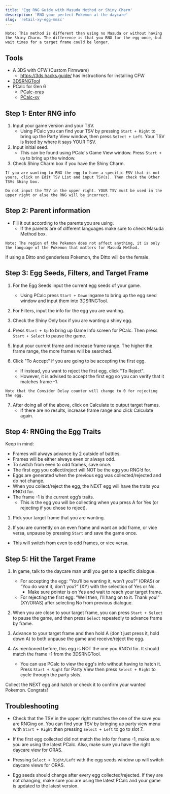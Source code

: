 ```yaml
---
title: 'Egg RNG Guide with Masuda Method or Shiny Charm'
description: 'RNG your perfect Pokemon at the daycare'
slug: 'retail-xy-egg-mmsc'
---
```


```
Note: This method is different than using no Masuda or without having the Shiny Charm. The difference is that you RNG for the egg once, but wait times for a target frame could be longer.
```

## Tools

- A 3DS with CFW (Custom Firmware)
  - https://3ds.hacks.guide/ has instructions for installing CFW
- [3DSRNGTool](https://github.com/wwwwwwzx/3DSRNGTool/releases)
- PCalc for Gen 6
  - [PCalc-oras](https://pokemonrng.com/downloads/pcalc/pcalc-oras.zip)
  - [PCalc-xy](https://pokemonrng.com/downloads/pcalc/pcalc-xy.zip)

## Step 1: Enter RNG info

1. Input your game version and your TSV.
   - Using PCalc you can find your TSV by pressing `Start + Right` to bring up the Party View window, then press `Select + Left`. Your TSV is listed by where it says YOUR TSV.
2. Input initial seed.
   - This can be found using PCalc's Game View window. Press `Start + Up` to bring up the window.
3. Check Shiny Charm box if you have the Shiny Charm.

```
If you are wanting to RNG the egg to have a specific ESV that is not yours, click on Edit TSV List and input TSV(s). Then check the Other TSVs Shiny box.

Do not input the TSV in the upper right. YOUR TSV must be used in the upper right or else the RNG will be incorrect.
```

## Step 2: Parent information

- Fill it out according to the parents you are using.
  - If the parents are of different languages make sure to check Masuda Method box.

```
Note: The region of the Pokemon does not affect anything, it is only the language of the Pokemon that matters for Masuda Method.
```

If using a Ditto and genderless Pokemon, the Ditto will be the female.

## Step 3: Egg Seeds, Filters, and Target Frame

1. For the Egg Seeds input the current egg seeds of your game.

   - Using PCalc press `Start + Down` ingame to bring up the egg seed window and input them into 3DSRNGTool.

2. For Filters, input the info for the egg you are wanting.

3. Check the Shiny Only box if you are wanting a shiny egg.

4. Press `Start + Up` to bring up Game Info screen for PCalc. Then press `Start + Select` to pause the game.

5. Input your current frame and increase frame range. The higher the frame range, the more frames will be searched.

6. Click "To Accept" if you are going to be accepting the first egg.
   - If instead, you want to reject the first egg, click "To Reject".
   - However, it is advised to accept the first egg so you can verify that it matches frame -1.

```
Note that the Consider Delay counter will change to 0 for rejecting the egg.
```

7. After doing all of the above, click on Calculate to output target frames.
   - If there are no results, increase frame range and click Calculate again.

## Step 4: RNGing the Egg Traits

Keep in mind:

- Frames will always advance by 2 outside of battles.
- Frames will be either always even or always odd.
- To switch from even to odd frames, save once.
- The first egg you collect/reject will NOT be the egg you RNG’d for.
- Eggs are generated when the previous egg was collected/rejected and do not change.
- When you collect/reject the egg, the NEXT egg will have the traits you RNG’d for.
- The frame -1 is the current egg’s traits.
  - This is the egg you will be collecting when you press A for Yes (or rejecting if you chose to reject).

1. Pick your target frame that you are wanting.

2. If you are currently on an even frame and want an odd frame, or vice versa, unpause by pressing `Start` and save the game once.

- This will switch from even to odd frames, or vice versa.

## Step 5: Hit the Target Frame

1. In game, talk to the daycare man until you get to a specific dialogue.

   - For accepting the egg: “You’ll be wanting it, won’t you?” (ORAS) or “You do want it, don’t you?” (XY) with the selection of Yes or No.
     - Make sure pointer is on Yes and wait to reach your target frame.
   - For rejecting the first egg: “Well then, I'll hang on to it. Thank you!” (XY/ORAS) after selecting No from previous dialogue.

2. When you are close to your target frame, you can press `Start + Select` to pause the game, and then press `Select` repeatedly to advance frame by frame.

3. Advance to your target frame and then hold A (don’t just press it, hold down A) to both unpause the game and receive/reject the egg.

4. As mentioned before, this egg is NOT the one you RNG’d for. It should match the frame -1 from the 3DSRNGTool.
   - You can use PCalc to view the egg's info without having to hatch it. Press `Start + Right` for Party View then press `Select + Right` to cycle through the party slots.

Collect the NEXT egg and hatch or check it to confirm your wanted Pokemon. Congrats!

## Troubleshooting

- Check that the TSV in the upper right matches the one of the save you are RNGing on. You can find your TSV by bringing up party view menu with `Start + Right` then pressing `Select + Left` to go to slot 7.

- If the first egg collected did not match the info for frame -1, make sure you are using the latest PCalc. Also, make sure you have the right daycare view for ORAS.

- Pressing `Select + Right/Left` with the egg seeds window up will switch daycare views for ORAS.

- Egg seeds should change after every egg collected/rejected. If they are not changing, make sure you are using the latest PCalc and your game is updated to the latest version.
